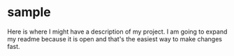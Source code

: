 # sample


Here is where I might have a description of my project.
I am going to expand my readme because it is open and that's the easiest way to make changes fast.